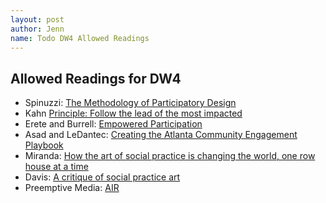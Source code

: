 ```yaml
---
layout: post
author: Jenn
name: Todo DW4 Allowed Readings
---
```


## Allowed Readings for DW4

- Spinuzzi: [The Methodology of Participatory Design](https://repositories.lib.utexas.edu/bitstream/handle/2152/28277/SpinuzziTheMethodologyOfParticipatoryDesign.pdf)
- Kahn [Principle: Follow the lead of the most impacted](https://www.beautifultrouble.org/toolbox/#/tool/follow-the-lead-of-the-most-impacted)
- Erete and Burrell: [Empowered Participation](https://doi.org/10.1145/3025453.3025996)
- Asad and LeDantec: [Creating the Atlanta Community Engagement Playbook](https://www.atlantastudies.org/2017/11/09/mariam-asad-and-christopher-le-dantec-creating-the-atlanta-community-engagement-playbook/)
- Miranda: [How the art of social practice is changing the world, one row house at a time](http://www.artnews.com/2014/04/07/art-of-social-practice-is-changing-the-world-one-row-house-at-a-time/)
- Davis: [A critique of social practice art](http://isreview.org/issue/90/critique-social-practice-art)
- Preemptive Media: [AIR](http://www.pm-air.net/)
